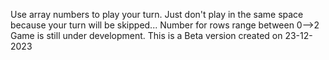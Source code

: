 Use array numbers to play your turn. Just don't play in the same space because your turn will be skipped...
Number for rows range between 0-->2
Game is still under development. This is a Beta version created on 23-12-2023
